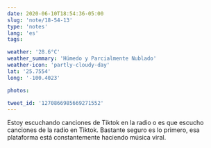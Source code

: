 ```yaml
---
date: 2020-06-10T18:54:36-05:00
slug: 'note/18-54-13'
type: 'notes'
lang: 'es'
tags:

weather: '28.6°C'
weather_summary: 'Húmedo y Parcialmente Nublado'
weather-icon: 'partly-cloudy-day'
lat: '25.7554'
long: '-100.4023'

photos:

tweet_id: '1270866985669271552'
---
```

Estoy escuchando canciones de Tiktok en la radio o es que escucho canciones de la radio en Tiktok. Bastante seguro es lo primero, esa plataforma está constantemente haciendo música viral.